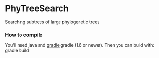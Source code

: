 PhyTreeSearch
=============

Searching subtrees of large phylogenetic trees


### How to compile

You'll need java and [gradle](http://www.gradle.org/downloads "Gradle") gradle (1.6 or newer).
Then you can build with:
    gradle build
